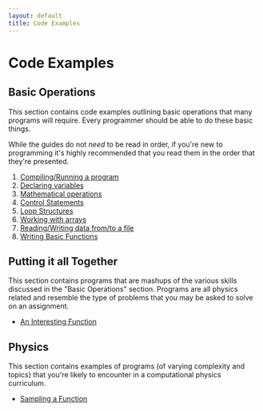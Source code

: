 ```yaml
---
layout: default
title: Code Examples
---
```


# Code Examples

## Basic Operations

This section contains code examples outlining basic operations that many programs will require.  Every programmer should be able to do these basic things.

While the guides do not *need* to be read in order, if you're new to programming it's highly recommended that you read them in the order that they're presented.

1. [Compiling/Running a program](/examples/basic_compiling.html)
2. [Declaring variables](/examples/basic_variable_declarations.html)
3. [Mathematical operations](/examples/basic_mathematical_operations.html)
4. [Control Statements](/examples/basic_control.html)
5. [Loop Structures](/examples/basic_looping.html)
6. [Working with arrays](/examples/basic_arrays.html)
7. [Reading/Writing data from/to a file](/examples/basic_reading_writing.html)
8. [Writing Basic Functions](/examples/basic_functions.html)

## Putting it all Together

This section contains programs that are mashups of the various skills discussed in the "Basic Operations" section.  Programs are all physics related and resemble the type of problems that you may be asked to solve on an assignment.

* [An Interesting Function](/examples/putting_interesting.html)

## Physics

This section contains examples of programs (of varying complexity and topics) that you're likely to encounter in a computational physics curriculum.

* [Sampling a Function](/examples/physics_sampling.html)
